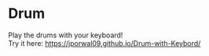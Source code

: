 # Drum
Play the drums with your keyboard!<br/>
Try it here: https://jporwal09.github.io/Drum-with-Keybord/
